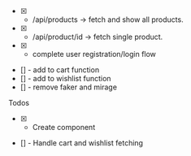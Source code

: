 - [x] - /api/products -> fetch and show all products.
- [x] - /api/product/id -> fetch single product.
- [x] - complete user registration/login flow

- [] - add to cart function
- [] - add to wishlist function
- [] - remove faker and mirage

Todos

- [x] - Create <PrivateRoute/> component
- [] - Handle cart and wishlist fetching
